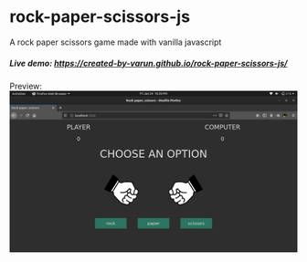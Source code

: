 # rock-paper-scissors-js
A rock paper scissors game made with vanilla javascript
##### Live demo: https://created-by-varun.github.io/rock-paper-scissors-js/

Preview:
![preview image](preview.png)
